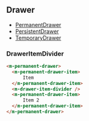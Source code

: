 ## Drawer

* [PermanentDrawer](PermanentDrawer/README.md)
* [PersistentDrawer](PersistentDrawer/README.md)
* [TemporaryDrawer](TemporaryDrawer/README.md)

### DrawerItemDivider

```html
<m-permanent-drawer>
  <m-permanent-drawer-item>
      Item
  </m-permanent-drawer-item>
  <m-drawer-item-divider />
  <m-permanent-drawer-item>
      Item 2
  </m-permanent-drawer-item>
</m-permanent-drawer>
```